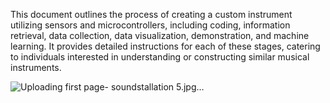 This document outlines the process of creating a custom instrument utilizing sensors and microcontrollers, including coding, information retrieval, data collection, data visualization, demonstration, and machine learning. It provides detailed instructions for each of these stages, catering to individuals interested in understanding or constructing similar musical instruments.

![Uploading first page- soundstallation 5.jpg…]()
